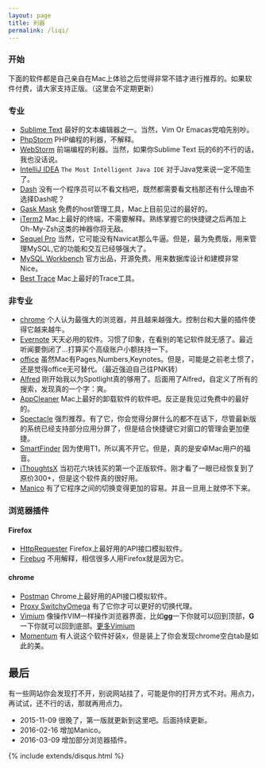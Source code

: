 ```yaml
---
layout: page
title: 利器
permalink: /liqi/
---
```


### 开始 ###

下面的软件都是自己亲自在Mac上体验之后觉得非常不错才进行推荐的。如果软件付费，请大家支持正版。（这里会不定期更新）

### 专业 ###

* [Sublime Text] 最好的文本编辑器之一。当然，Vim Or Emacas党咱先别吵。
* [PhpStorm] PHP编程的利器，不解释。
* [WebStorm] 前端编程的利器。当然，如果你Sublime Text 玩的6的不行的话，我也没话说。
* [IntelliJ IDEA] ```The Most Intelligent Java IDE``` 对于Java党来说一定不陌生了。
* [Dash] 没有一个程序员可以不看文档吧，既然都需要看文档那还有什么理由不选择Dash呢？
* [Gask Mask] 免费的host管理工具，Mac上目前见过的最好的。
* [iTerm2] Mac上最好的终端，不需要解释。熟练掌握它的快捷键之后再加上Oh-My-Zsh这类的神器你将无敌。
* [Sequel Pro] 当然，它可能没有Navicat那么牛逼。但是，最为免费版，用来管理MySQL,它的功能和交互已经够强大了。
* [MySQL Workbench] 官方出品，开源免费。用来数据库设计和建模非常Nice。
* [Best Trace] Mac上最好的Trace工具。


### 非专业 ###

* [chrome] 个人认为最强大的浏览器，并且越来越强大。控制台和大量的插件使得它越来越牛。
* [Evernote] 天天必用的软件。习惯了印象，在看别的笔记软件就无感了。最近听闻要倒闭了...打算买个高级账户小额扶持一下。
* [office] 虽然Mac有Pages,Numbers,Keynotes。但是，可能是之前老土惯了，还是觉得office无可替代。（最近强迫自己往PNK转）
* [Alfred] 刚开始我以为Spotlight真的够用了。后面用了Alfred，自定义了所有的搜索，发现真的一个字：爽。
* [AppCleaner] Mac上最好的卸载软件的软件吧。反正是我见过免费中的最好的。
* [Spectacle] 强烈推荐。有了它，你会觉得分屏什么的都不在话下，尽管最新版的系统已经支持部分应用分屏了，但是结合快捷键它对窗口的管理会更加便捷。
* [SmartFinder] 因为使用T1，所以离不开它。但是，真的是安卓Mac用户的福音。
* [iThoughtsX] 当初花六块钱买的第一个正版软件。刚才看了一眼已经恢复到了原价300+，但是这个软件真的很好用。
* [Manico] 有了它程序之间的切换变得更加的容易。并且一旦用上就停不下来。


### 浏览器插件 ###

#### Firefox ####

* [HttpRequester] Firefox上最好用的API接口模拟软件。
* [Firebug] 不用解释，相信很多人用Firefox就是因为它。

#### chrome ####

* [Postman] Chrome上最好用的API接口模拟软件。
* [Proxy SwitchyOmega] 有了它你才可以更好的切换代理。
* [Vimium] 像操作VIM一样操作浏览器界面，比如**gg**一下你就可以回到顶部，**G**一下你就可以回到底部。[更多Vimium]
* [Momentum] 有人说这个软件好装x，但是装上了你会发现chrome空白tab是如此的美。


## 最后 ##

有一些网站你会发现打不开，别说网站挂了，可能是你的打开方式不对。用点力，再试试，还不行的话，那就再用点力。

* 2015-11-09 很晚了，第一版就更新到这里吧。后面持续更新。
* 2016-02-16 增加Manico。
* 2016-03-09 增加部分浏览器插件。

{% include extends/disqus.html %}

[PhpStorm]:https://www.jetbrains.com/phpstorm/
[Sublime Text]:http://www.sublimetext.com/
[WebStorm]:https://www.jetbrains.com/webstorm/
[IntelliJ IDEA]:https://www.jetbrains.com/idea/
[Dash]:https://kapeli.com/dash
[Gask Mask]:https://github.com/2ndalpha/gasmask
[iTerm2]:https://www.iterm2.com/
[Sequel Pro]:http://www.sequelpro.com/
[MySQL Workbench]:https://www.mysql.com/products/workbench/
[chrome]:https://www.google.com/chrome/
[Evernote]:https://www.yinxiang.com/
[office]:https://products.office.com/zh-cn/mac/microsoft-office-for-mac
[Alfred]:https://www.alfredapp.com/
[AppCleaner]:http://www.freemacsoft.net/appcleaner/
[Spectacle]:https://www.spectacleapp.com/
[Best Trace]:https://itunes.apple.com/cn/app/best-trace/id1026747589?mt=8
[SmartFinder]:http://www.smartisan.com/apps/smartfinder
[iThoughtsX]:https://itunes.apple.com/cn/app/ithoughtsx/id720669838?mt=12&ign-mpt=uo%3D4
[Manico]:http://searchp.cc
[HttpRequester]:https://addons.mozilla.org/en-US/firefox/addon/httprequester/
[Postman]:https://chrome.google.com/webstore/detail/postman/fhbjgbiflinjbdggehcddcbncdddomop
[Proxy SwitchyOmega]:https://chrome.google.com/webstore/detail/proxy-switchyomega/padekgcemlokbadohgkifijomclgjgif?hl=zh-CN
[Vimium]:https://chrome.google.com/webstore/detail/vimium/dbepggeogbaibhgnhhndojpepiihcmeb
[更多Vimium]:http://searchp.cc/20150820.html
[Momentum]:https://chrome.google.com/webstore/detail/momentum/laookkfknpbbblfpciffpaejjkokdgca?hl=zh-CN
[Firebug]:https://addons.mozilla.org/zh-cn/firefox/addon/firebug/

